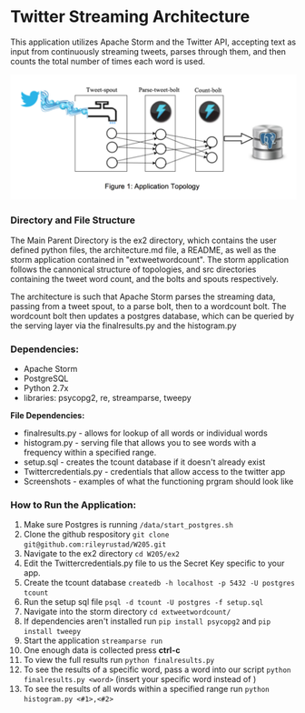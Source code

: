 # Twitter Streaming Architecture

This application utilizes Apache Storm and the Twitter API, accepting text as input from continuously streaming tweets, parses through them, and then counts the total number of times each word is used.

![](screenshots/screenshot-architecture.png)

### Directory and File Structure
The Main Parent Directory is the ex2 directory, which contains the user defined python files, the architecture.md file, a README, as well as the storm application contained in "extweetwordcount". The storm application follows the cannonical structure of topologies, and src directories containing the tweet word count, and the bolts and spouts respectively.

The architecture is such that Apache Storm parses the streaming data, passing from a tweet spout, to a parse bolt, then to a wordcount bolt. The wordcount bolt then updates a postgres database, which can be queried by the serving layer via the finalresults.py and the histogram.py

### Dependencies:
- Apache Storm
- PostgreSQL
- Python 2.7x
- libraries: psycopg2, re, streamparse, tweepy

**File Dependencies:**
- finalresults.py - allows for lookup of all words or individual words
- histogram.py - serving file that allows you to see words with a frequency within a specified range.
- setup.sql - creates the tcount database if it doesn't already exist
- Twittercredentials.py - credentials that allow access to the twitter app
- Screenshots - examples of what the functioning prgram should look like

### How to Run the Application:
1. Make sure Postgres is running `/data/start_postgres.sh`
2. Clone the github respository `git clone git@github.com:rileyrustad/W205.git`
3. Navigate to the ex2 directory `cd W205/ex2`
4. Edit the Twittercredentials.py file to us the Secret Key specific to your app.
4. Create the tcount database `createdb -h localhost -p 5432 -U postgres tcount`
4. Run the setup sql file `psql -d tcount -U postgres -f setup.sql`
4. Navigate into the storm directory `cd extweetwordcount/`
4. If dependencies aren't installed run `pip install psycopg2` and `pip install tweepy`
5. Start the application `streamparse run`
6. One enough data is collected press **ctrl-c**
7. To view the full results run `python finalresults.py`
8. To see the results of a specific word, pass a word into our script `python finalresults.py <word>` (insert your specific word instead of <word>)
9. To see the results of all words within a specified range run `python histogram.py <#1>,<#2>`


  
